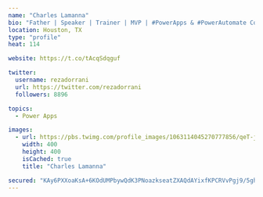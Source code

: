 ```yaml
---
name: "Charles Lamanna"
bio: "Father | Speaker | Trainer | MVP | #PowerApps & #PowerAutomate Community Super User | YouTuber Right-pointing triangle http://youtube.com/c/rezadorrani | Learn - Share - Clockwise rightwards and leftwards open circle arrows"
location: Houston, TX
type: "profile"
heat: 114

website: https://t.co/tAcqSdqguf

twitter:
  username: rezadorrani
  url: https://twitter.com/rezadorrani
  followers: 8896

topics:
  - Power Apps

images:
  - url: https://pbs.twimg.com/profile_images/1063114045270777856/qeT-jpWr_400x400.jpg
    width: 400
    height: 400
    isCached: true
    title: "Charles Lamanna"

secured: "KAy6PXXoaKsA+6KOdUMPbywQdK3PNoazkseatZXAQdAYixfKPCRVvPgj9/5gh2RiFa35F7ATzMDJmwj7NXDXo1DXD715vCtgJQqsthtT8M8Cx6w8gISkdfFsMP1UOaju+hKAIobhhCU7iaz1Oy/duS7sKb2dfHKJyoAfMtTpA5ZuZKHO/Yx7wjCtLFx2BuQw5Kpg3OQhkmXQQp+XV0Fcou/6tcbdCtJ0YZsrri4gUa+LKPeV4nnYtL7y53tpPiOFv4dnbA8Q2upckz2l9EoeRd78KEhVzGatl2fMMYltYsO38ZA1nl6445B4kmPu7C/yaAJZHfDq6B+CGomnknsnTr6V+sGiLAlVO2/YV8E70KKIvOXruEvPb6d8xP7F1NuTTyPDsGTOzzY2YF9r4FUnUA3iIeUumnh7SUEsGRv+QuA=;g4MeFfBbA8sGMhs5CO3QbA=="
---
```


